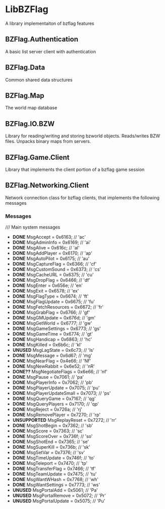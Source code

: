 # LibBZFlag
A library implementaiton of bzflag features

## BZFlag.Authentication
A basic list server client with authentication

## BZFlag.Data
Common shared data structures

## BZFlag.Map
The world map database

## BZFlag.IO.BZW
Library for reading/writing and storing bzworld objects. Reads/writes BZW files. Unpacks binary maps from servers.

## BZFlag.Game.Client
Library that implements the client portion of a bzflag game session

## BZFlag.Networking.Client
Network connection class for bzflag clients, that implements the following messages

### Messages 
/// Main system messages
* **DONE** MsgAccept = 0x6163;			    // 'ac'          
* **DONE** MsgAdminInfo = 0x6169;			// 'ai'
* **DONE** MsgAlive = 0x616c;			    // 'al'
* **DONE** MsgAddPlayer = 0x6170;			// 'ap'
* **DONE** MsgAutoPilot = 0x6175;			// 'au'
* **DONE** MsgCaptureFlag = 0x6366;		// 'cf'
* **DONE** MsgCustomSound = 0x6373;		// 'cs'
* **DONE** MsgCacheURL = 0x6375;			  // 'cu'
* **DONE** MsgDropFlag = 0x6466;			  // 'df'
* **DONE** MsgEnter = 0x656e;			    // 'en'
* **DONE** MsgExit = 0x6578;			      // 'ex'
* **DONE** MsgFlagType = 0x6674;			    // 'ft'
* **DONE** MsgFlagUpdate = 0x6675;			// 'fu'
* **DONE** MsgFetchResources = 0x6672;		// 'fr'
* **DONE** MsgGrabFlag = 0x6766;			// 'gf'
* **DONE** MsgGMUpdate = 0x676d;			// 'gm'
* **DONE** MsgGetWorld = 0x6777;			// 'gw'
* **DONE** MsgGameSettings = 0x6773;		// 'gs'
* **DONE** MsgGameTime = 0x6774;			// 'gt'
* **DONE** MsgHandicap = 0x6863;		   // 'hc'
* **DONE** MsgKilled = 0x6b6c;			// 'kl'
* **UNUSED** MsgLagState = 0x6c73;			// 'ls'
* **DONE** MsgMessage = 0x6d67;			// 'mg'
* **DONE** MsgNearFlag = 0x4e66;		   // 'Nf'
* **DONE** MsgNewRabbit = 0x6e52;			// 'nR'
* **DONE??** MsgNegotiateFlags = 0x6e66;		// 'nf'
* **DONE** MsgPause = 0x7061;			// 'pa'
* **DONE** MsgPlayerInfo = 0x7062;			// 'pb'
* **DONE** MsgPlayerUpdate = 0x7075;		// 'pu'
* **DONE** MsgPlayerUpdateSmall = 0x7073;		// 'ps'
* **DONE** MsgQueryGame = 0x7167;			// 'qg'
* **DONE** MsgQueryPlayers = 0x7170;		// 'qp'
* **DONE** MsgReject = 0x726a;			// 'rj'
* **DONE** MsgRemovePlayer = 0x7270;		// 'rp'
* **UNSUPPORTED** MsgReplayReset = 0x7272;		// 'rr'
* **DONE** MsgShotBegin = 0x7362;			// 'sb'
* **DONE** MsgScore = 0x7363;			// 'sc'
* **DONE** MsgScoreOver = 0x736f;			// 'so'
* **DONE** MsgShotEnd = 0x7365;			// 'se'
* **DONE** MsgSuperKill = 0x736b;			// 'sk'
* **DONE** MsgSetVar = 0x7376;			// 'sv'
* **DONE** MsgTimeUpdate = 0x746f;			// 'to'
* **DONE** MsgTeleport = 0x7470;			// 'tp'
* **DONE** MsgTransferFlag = 0x7466;		// 'tf'
* **DONE** MsgTeamUpdate = 0x7475;			// 'tu'
* **DONE** MsgWantWHash = 0x7768;			// 'wh'
* **DONE** MsgWantSettings = 0x7773;		// 'ws'
* **UNUSED** MsgPortalAdd = 0x5061;			// 'Pa'
* **UNUSED** MsgPortalRemove = 0x5072;		// 'Pr'
* **UNUSED** MsgPortalUpdate = 0x5075;		// 'Pu'
